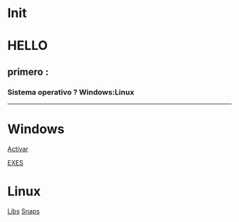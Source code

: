 # Init


# HELLO 

## primero :

### Sistema operativo ? Windows:Linux

---
# Windows

[Activar](https://github.com/Drubico)

[EXES](https://github.com/Drubico)

# Linux



[Libs](https://github.com/Drubico/Init/linux/install/libs)
[Snaps](https://github.com/Drubico/Init/linux/install/Snaps)

